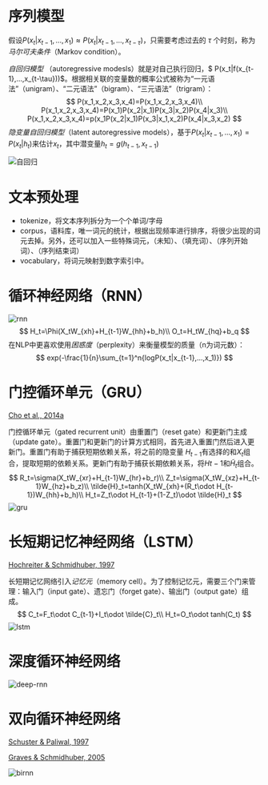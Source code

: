 # 序列模型

假设$P(x_t|x_{t-1},...,x_1)\approx P(x_t|x_{t-1},...,x_{t-\tau})$，只需要考虑过去的 $\tau$ 个时刻，称为*马尔可夫条件*（Markov condition）。

*自回归模型* （autoregressive modesls）就是对自己执行回归，$ P(x_t|f(x_{t-1},...,x_{t-\tau}))$。根据相关联的变量数的概率公式被称为“一元语法”（unigram）、“二元语法”（bigram）、“三元语法”（trigram）：
$$
P(x_1,x_2,x_3,x_4)=P(x_1,x_2,x_3,x_4)\\
P(x_1,x_2,x_3,x_4)=P(x_1)P(x_2|x_1)P(x_3|x_2)P(x_4|x_3)\\
P(x_1,x_2,x_3,x_4)=p(x_1P(x_2|x_1)P(x_3|x_1,x_2)P(x_4|x_3,x_2)
$$
*隐变量自回归模型*（latent autoregressive models），基于$P(x_t|x_{t-1},...,x_1)=P(x_t|h_t)$来估计$x_t$，其中潜变量$h_t=g(h_{t-1},x_{t-1})$

![自回归](/home/yx/文档/深度学习笔记/imgs/自回归.svg#central)

# 文本预处理

- tokenize，将文本序列拆分为一个个单词/字母
- corpus，语料库，唯一词元的统计，根据出现频率进行排序，将很少出现的词元去掉。另外，还可以加入一些特殊词元，<unk>（未知）、<pad>（填充词）、<bos>（序列开始词）、<eos>（序列结束词）
- vocabulary，将词元映射到数字索引中。

# 循环神经网络（RNN）

![rnn](/home/yx/文档/rnn.svg)
$$
H_t=\Phi(X_tW_{xh}+H_{t-1}W_{hh}+b_h)\\
O_t=H_tW_{hq}+b_q
$$
在NLP中更喜欢使用*困惑度*（perplexity）来衡量模型的质量（n为词元数）：
$$
exp(-\frac{1}{n}\sum_{t=1}^n{logP(x_t|x_{t-1},...,x_1)})
$$

# 门控循环单元（GRU）

[Cho et al., 2014a](https://zh-v2.d2l.ai/chapter_references/zreferences.html#id23)

门控循环单元（gated recurrent unit）由重置门（reset gate）和更新门主成（update gate）。重置门和更新门的计算方式相同，首先进入重置门然后进入更新门。重置门有助于捕获短期依赖关系，将之前的隐变量 $H_{t-1}$有选择的和$X_t$组合，提取短期的依赖关系。更新门有助于捕获长期依赖关系，将$H{}t-1$和$\tilde{H}_t$组合。
$$
R_t=\sigma(X_tW_{xr}+H_{t-1}W_{hr}+b_r)\\
Z_t=\sigma(X_tW_{xz}+H_{t-1}W_{hz}+b_z)\\
\tilde{H}_t=tanh(X_tW_{xh}+(R_t\odot H_{t-1})W_{hh}+b_h)\\
H_t=Z_t\odot H_{t-1}+(1-Z_t)\odot \tilde{H}_t
$$
![gru](/home/yx/文档/gru.svg)

# 长短期记忆神经网络（LSTM）

[Hochreiter & Schmidhuber, 1997](https://zh-v2.d2l.ai/chapter_references/zreferences.html#id68)

长短期记忆网络引入*记忆元*（memory cell）。为了控制记忆元，需要三个门来管理：输入门（input gate）、遗忘门（forget gate）、输出门（output gate）组成。
$$
C_t=F_t\odot C_{t-1}+I_t\odot \tilde{C}_t\\
H_t=O_t\odot tanh(C_t)
$$
![lstm](/home/yx/文档/lstm.svg)

# 深度循环神经网络

![deep-rnn](/home/yx/文档/deep-rnn.svg)

# 双向循环神经网络

[Schuster & Paliwal, 1997](https://zh-v2.d2l.ai/chapter_references/zreferences.html#id146)

[Graves & Schmidhuber, 2005](https://zh-v2.d2l.ai/chapter_references/zreferences.html#id51)

![birnn](/home/yx/文档/birnn.svg)